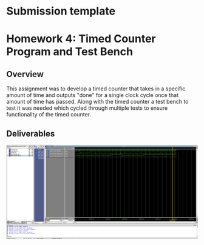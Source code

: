 # Submission template

# Homework 4: Timed Counter Program and Test Bench

## Overview
This assignment was to develop a timed counter that takes in a specific amount of time and outputs "done" for a single clock cycle once that amount of time has passed. Along with the timed counter a test bench to test it was needed which cycled through multiple tests to ensure functionality of the timed counter.

## Deliverables
![hw-4 waveform](assets/hw_4_waveform.jpg)

